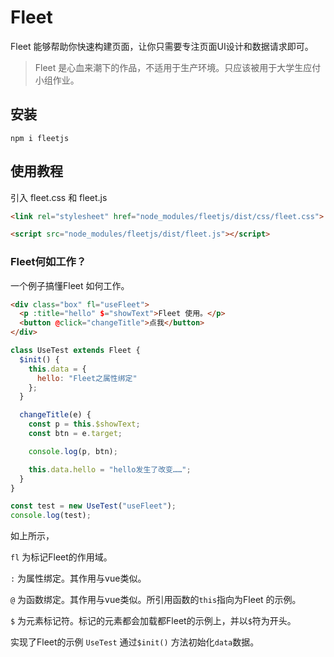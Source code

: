 # Fleet
Fleet 能够帮助你快速构建页面，让你只需要专注页面UI设计和数据请求即可。

> Fleet 是心血来潮下的作品，不适用于生产环境。只应该被用于大学生应付小组作业。

## 安装

```
npm i fleetjs
```



## 使用教程

引入 fleet.css 和 fleet.js 

```html
<link rel="stylesheet" href="node_modules/fleetjs/dist/css/fleet.css">
```

```html
<script src="node_modules/fleetjs/dist/fleet.js"></script>
```



### Fleet何如工作？

一个例子搞懂Fleet 如何工作。

```html
<div class="box" fl="useFleet">
  <p :title="hello" $="showText">Fleet 使用。</p>
  <button @click="changeTitle">点我</button>
</div>
```

```javascript
class UseTest extends Fleet {
  $init() {
    this.data = {
      hello: "Fleet之属性绑定"
    };
  }

  changeTitle(e) {
    const p = this.$showText;
    const btn = e.target;

    console.log(p, btn);

    this.data.hello = "hello发生了改变……";
  }
}

const test = new UseTest("useFleet");
console.log(test);
```


如上所示，

`fl` 为标记Fleet的作用域。

`:` 为属性绑定。其作用与vue类似。

`@` 为函数绑定。其作用与vue类似。所引用函数的`this`指向为Fleet 的示例。

`$` 为元素标记符。标记的元素都会加载都Fleet的示例上，并以`$`符为开头。

实现了Fleet的示例 `UseTest` 通过`$init()` 方法初始化`data`数据。
